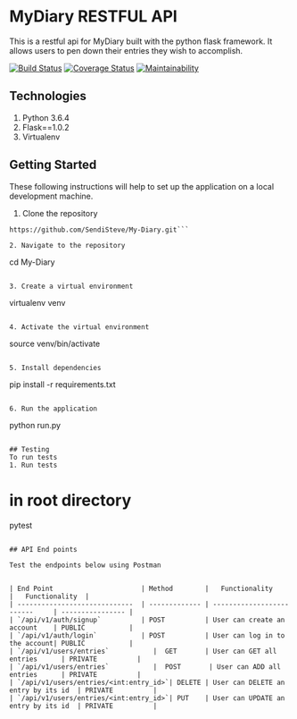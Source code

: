 # MyDiary RESTFUL API
This is a restful api for MyDiary built with the python flask framework. It allows users to pen down their entries they wish to accomplish.

[![Build Status](https://travis-ci.com/SendiSteve/My-Diary.svg?branch=develop)](https://travis-ci.com/SendiSteve/My-Diary)
[![Coverage Status](https://coveralls.io/repos/github/SendiSteve/My-Diary/badge.svg?branch=develop)](https://coveralls.io/github/SendiSteve/My-Diary?branch=develop)
[![Maintainability](https://api.codeclimate.com/v1/badges/05dc968bdbd26eb874f5/maintainability)](https://codeclimate.com/github/SendiSteve/My-Diary/maintainability)

## Technologies
1. Python 3.6.4
2. Flask==1.0.2
3. Virtualenv

## Getting Started
These following instructions will help to set up the application on a local development machine.

1. Clone the repository

```
https://github.com/SendiSteve/My-Diary.git```

2. Navigate to the repository

```
cd My-Diary
``` 

3. Create a virtual environment

```
virtualenv venv
```

4. Activate the virtual environment

```
source venv/bin/activate
```

5. Install dependencies

```
pip install -r requirements.txt
```

6. Run the application 
```
python run.py 
```

## Testing
To run tests 
1. Run tests
```
# in root directory

pytest
```

## API End points

Test the endpoints below using Postman


| End Point                      | Method        |   Functionality               |   Functionality  |
| -----------------------------  | ------------- | -------------------------     | ---------------- |    
| `/api/v1/auth/signup`          | POST          | User can create an account    | PUBLIC           |
| `/api/v1/auth/login`           | POST          | User can log in to the account| PUBLIC           |
| `/api/v1/users/entries`           |  GET       | User can GET all entries      | PRIVATE          |
| `/api/v1/users/entries`           |  POST       | User can ADD all entries      | PRIVATE          |
| `/api/v1/users/entries/<int:entry_id>`| DELETE | User can DELETE an entry by its id  | PRIVATE          |
| `/api/v1/users/entries/<int:entry_id>`| PUT    | User can UPDATE an entry by its id  | PRIVATE          |
